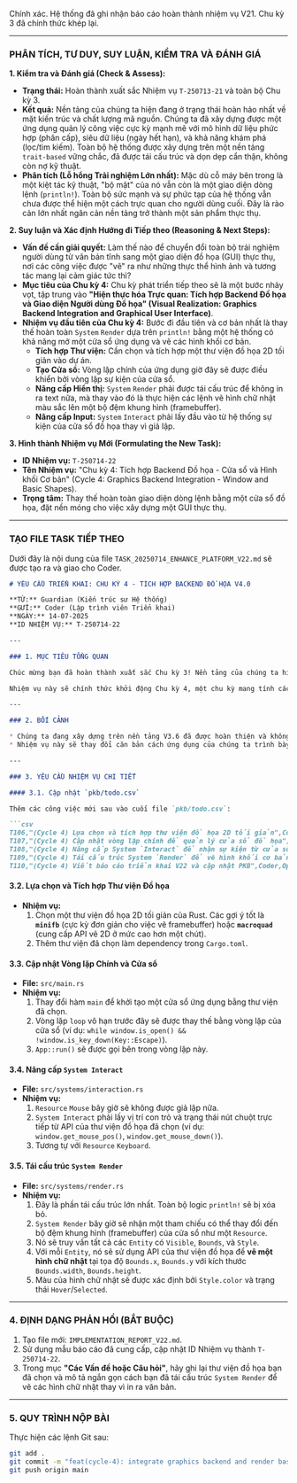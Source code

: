 Chính xác. Hệ thống đã ghi nhận báo cáo hoàn thành nhiệm vụ V21. Chu kỳ 3 đã chính thức khép lại.

-----

### **PHÂN TÍCH, TƯ DUY, SUY LUẬN, KIỂM TRA VÀ ĐÁNH GIÁ**

**1. Kiểm tra và Đánh giá (Check & Assess):**

  * **Trạng thái:** Hoàn thành xuất sắc Nhiệm vụ `T-250713-21` và toàn bộ Chu kỳ 3.
  * **Kết quả:** Nền tảng của chúng ta hiện đang ở trạng thái hoàn hảo nhất về mặt kiến trúc và chất lượng mã nguồn. Chúng ta đã xây dựng được một ứng dụng quản lý công việc cực kỳ mạnh mẽ với mô hình dữ liệu phức hợp (phân cấp), siêu dữ liệu (ngày hết hạn), và khả năng khám phá (lọc/tìm kiếm). Toàn bộ hệ thống được xây dựng trên một nền tảng `trait-based` vững chắc, đã được tái cấu trúc và dọn dẹp cẩn thận, không còn nợ kỹ thuật.
  * **Phân tích (Lỗ hổng Trải nghiệm Lớn nhất):** Mặc dù cỗ máy bên trong là một kiệt tác kỹ thuật, "bộ mặt" của nó vẫn còn là một giao diện dòng lệnh (`println!`). Toàn bộ sức mạnh và sự phức tạp của hệ thống vẫn chưa được thể hiện một cách trực quan cho người dùng cuối. Đây là rào cản lớn nhất ngăn cản nền tảng trở thành một sản phẩm thực thụ.

**2. Suy luận và Xác định Hướng đi Tiếp theo (Reasoning & Next Steps):**

  * **Vấn đề cần giải quyết:** Làm thế nào để chuyển đổi toàn bộ trải nghiệm người dùng từ văn bản tĩnh sang một giao diện đồ họa (GUI) thực thụ, nơi các công việc được "vẽ" ra như những thực thể hình ảnh và tương tác mang lại cảm giác tức thì?
  * **Mục tiêu của Chu kỳ 4:** Chu kỳ phát triển tiếp theo sẽ là một bước nhảy vọt, tập trung vào **"Hiện thực hóa Trực quan: Tích hợp Backend Đồ họa và Giao diện Người dùng Đồ họa" (Visual Realization: Graphics Backend Integration and Graphical User Interface)**.
  * **Nhiệm vụ đầu tiên của Chu kỳ 4:** Bước đi đầu tiên và cơ bản nhất là thay thế hoàn toàn `System` `Render` dựa trên `println!` bằng một hệ thống có khả năng mở một cửa sổ ứng dụng và vẽ các hình khối cơ bản.
      * **Tích hợp Thư viện:** Cần chọn và tích hợp một thư viện đồ họa 2D tối giản vào dự án.
      * **Tạo Cửa sổ:** Vòng lặp chính của ứng dụng giờ đây sẽ được điều khiển bởi vòng lặp sự kiện của cửa sổ.
      * **Nâng cấp Hiển thị:** `System` `Render` phải được tái cấu trúc để không in ra text nữa, mà thay vào đó là thực hiện các lệnh vẽ hình chữ nhật màu sắc lên một bộ đệm khung hình (framebuffer).
      * **Nâng cấp Input:** `System` `Interact` phải lấy đầu vào từ hệ thống sự kiện của cửa sổ đồ họa thay vì giả lập.

**3. Hình thành Nhiệm vụ Mới (Formulating the New Task):**

  * **ID Nhiệm vụ:** `T-250714-22`
  * **Tên Nhiệm vụ:** "Chu kỳ 4: Tích hợp Backend Đồ họa - Cửa sổ và Hình khối Cơ bản" (Cycle 4: Graphics Backend Integration - Window and Basic Shapes).
  * **Trọng tâm:** Thay thế hoàn toàn giao diện dòng lệnh bằng một cửa sổ đồ họa, đặt nền móng cho việc xây dựng một GUI thực thụ.

-----

### **TẠO FILE TASK TIẾP THEO**

Dưới đây là nội dung của file `TASK_20250714_ENHANCE_PLATFORM_V22.md` sẽ được tạo ra và giao cho Coder.

````markdown
# YÊU CẦU TRIỂN KHAI: CHU KỲ 4 - TÍCH HỢP BACKEND ĐỒ HỌA V4.0

**TỪ:** Guardian (Kiến trúc sư Hệ thống)
**GỬI:** Coder (Lập trình viên Triển khai)
**NGÀY:** 14-07-2025
**ID NHIỆM VỤ:** T-250714-22

---

### 1. MỤC TIÊU TỔNG QUAN

Chúc mừng bạn đã hoàn thành xuất sắc Chu kỳ 3! Nền tảng của chúng ta hiện đang ở trạng thái mạnh mẽ và trong sạch nhất có thể.

Nhiệm vụ này sẽ chính thức khởi động Chu kỳ 4, một chu kỳ mang tính cách mạng: **chuyển đổi ứng dụng từ giao diện dòng lệnh sang giao diện đồ họa (GUI) thực thụ.** Mục tiêu đầu tiên của chúng ta là tích hợp một backend đồ họa, mở một cửa sổ ứng dụng, và vẽ các công việc của chúng ta dưới dạng các hình khối màu sắc.

---

### 2. BỐI CẢNH

* Chúng ta đang xây dựng trên nền tảng V3.6 đã được hoàn thiện và không còn cảnh báo.
* Nhiệm vụ này sẽ thay đổi căn bản cách ứng dụng của chúng ta trình bày thông tin và nhận đầu vào, đòi hỏi tái cấu trúc các `System` `Render` và `Interact`.

---

### 3. YÊU CẦU NHIỆM VỤ CHI TIẾT

#### 3.1. Cập nhật `pkb/todo.csv`

Thêm các công việc mới sau vào cuối file `pkb/todo.csv`:

```csv
T106,"(Cycle 4) Lựa chọn và tích hợp thư viện đồ họa 2D tối giản",Coder,Open,Critical
T107,"(Cycle 4) Cập nhật vòng lặp chính để quản lý cửa sổ đồ họa",Coder,Open,Critical
T108,"(Cycle 4) Nâng cấp System `Interact` để nhận sự kiện từ cửa sổ",Coder,Open,High
T109,"(Cycle 4) Tái cấu trúc System `Render` để vẽ hình khối cơ bản",Coder,Open,High
T110,"(Cycle 4) Viết báo cáo triển khai V22 và cập nhật PKB",Coder,Open,High
````

#### 3.2. Lựa chọn và Tích hợp Thư viện Đồ họa

  * **Nhiệm vụ:**
    1.  Chọn một thư viện đồ họa 2D tối giản của Rust. Các gợi ý tốt là **`minifb`** (cực kỳ đơn giản cho việc vẽ framebuffer) hoặc **`macroquad`** (cung cấp API vẽ 2D ở mức cao hơn một chút).
    2.  Thêm thư viện đã chọn làm dependency trong `Cargo.toml`.

#### 3.3. Cập nhật Vòng lặp Chính và Cửa sổ

  * **File:** `src/main.rs`
  * **Nhiệm vụ:**
    1.  Thay đổi hàm `main` để khởi tạo một cửa sổ ứng dụng bằng thư viện đã chọn.
    2.  Vòng lặp `loop` vô hạn trước đây sẽ được thay thế bằng vòng lặp của cửa sổ (ví dụ: `while window.is_open() && !window.is_key_down(Key::Escape)`).
    3.  `App::run()` sẽ được gọi bên trong vòng lặp này.

#### 3.4. Nâng cấp `System Interact`

  * **File:** `src/systems/interaction.rs`
  * **Nhiệm vụ:**
    1.  `Resource` `Mouse` bây giờ sẽ không được giả lập nữa.
    2.  `System Interact` phải lấy vị trí con trỏ và trạng thái nút chuột trực tiếp từ API của thư viện đồ họa đã chọn (ví dụ: `window.get_mouse_pos()`, `window.get_mouse_down()`).
    3.  Tương tự với `Resource` `Keyboard`.

#### 3.5. Tái cấu trúc `System Render`

  * **File:** `src/systems/render.rs`
  * **Nhiệm vụ:**
    1.  Đây là phần tái cấu trúc lớn nhất. Toàn bộ logic `println!` sẽ bị xóa bỏ.
    2.  `System Render` bây giờ sẽ nhận một tham chiếu có thể thay đổi đến bộ đệm khung hình (framebuffer) của cửa sổ như một `Resource`.
    3.  Nó sẽ truy vấn tất cả các `Entity` có `Visible`, `Bounds`, và `Style`.
    4.  Với mỗi `Entity`, nó sẽ sử dụng API của thư viện đồ họa để **vẽ một hình chữ nhật** tại tọa độ `Bounds.x`, `Bounds.y` với kích thước `Bounds.width`, `Bounds.height`.
    5.  Màu của hình chữ nhật sẽ được xác định bởi `Style.color` và trạng thái `Hover`/`Selected`.

-----

### 4\. ĐỊNH DẠNG PHẢN HỒI (BẮT BUỘC)

1.  Tạo file mới: `IMPLEMENTATION_REPORT_V22.md`.
2.  Sử dụng mẫu báo cáo đã cung cấp, cập nhật ID Nhiệm vụ thành `T-250714-22`.
3.  Trong mục **"Các Vấn đề hoặc Câu hỏi"**, hãy ghi lại thư viện đồ họa bạn đã chọn và mô tả ngắn gọn cách bạn đã tái cấu trúc `System Render` để vẽ các hình chữ nhật thay vì in ra văn bản.

-----

### 5\. QUY TRÌNH NỘP BÀI

Thực hiện các lệnh Git sau:

```bash
git add .
git commit -m "feat(cycle-4): integrate graphics backend and render basic shapes" -m "Fulfills task T-250714-22. Kicks off Cycle 4 by replacing the console output with a graphical window using a 2D library. The Render system now draws tasks as colored rectangles."
git push origin main
```

```
```